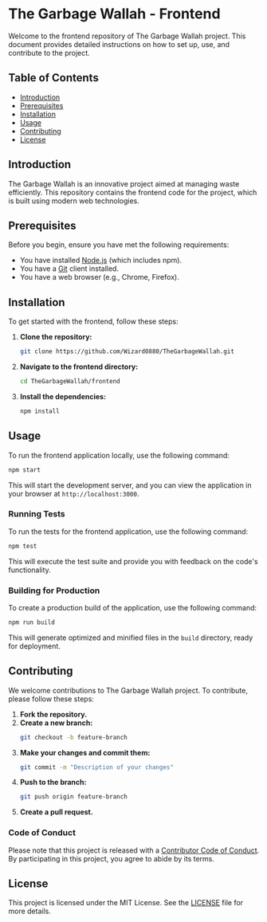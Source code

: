 # The Garbage Wallah - Frontend

Welcome to the frontend repository of The Garbage Wallah project. This document provides detailed instructions on how to set up, use, and contribute to the project.

## Table of Contents

- [Introduction](#introduction)
- [Prerequisites](#prerequisites)
- [Installation](#installation)
- [Usage](#usage)
- [Contributing](#contributing)
- [License](#license)

## Introduction

The Garbage Wallah is an innovative project aimed at managing waste efficiently. This repository contains the frontend code for the project, which is built using modern web technologies.

## Prerequisites

Before you begin, ensure you have met the following requirements:
- You have installed [Node.js](https://nodejs.org/) (which includes npm).
- You have a [Git](https://git-scm.com/) client installed.
- You have a web browser (e.g., Chrome, Firefox).

## Installation

To get started with the frontend, follow these steps:

1. **Clone the repository:**
    ```bash
    git clone https://github.com/Wizard0880/TheGarbageWallah.git
    ```
2. **Navigate to the frontend directory:**
    ```bash
    cd TheGarbageWallah/frontend
    ```
3. **Install the dependencies:**
    ```bash
    npm install
    ```

## Usage

To run the frontend application locally, use the following command:
```bash
npm start
```

This will start the development server, and you can view the application in your browser at `http://localhost:3000`.

### Running Tests

To run the tests for the frontend application, use the following command:
```bash
npm test
```

This will execute the test suite and provide you with feedback on the code's functionality.

### Building for Production

To create a production build of the application, use the following command:
```bash
npm run build
```

This will generate optimized and minified files in the `build` directory, ready for deployment.

## Contributing

We welcome contributions to The Garbage Wallah project. To contribute, please follow these steps:

1. **Fork the repository.**
2. **Create a new branch:**
    ```bash
    git checkout -b feature-branch
    ```
3. **Make your changes and commit them:**
    ```bash
    git commit -m "Description of your changes"
    ```
4. **Push to the branch:**
    ```bash
    git push origin feature-branch
    ```
5. **Create a pull request.**

### Code of Conduct

Please note that this project is released with a [Contributor Code of Conduct](CODE_OF_CONDUCT.md). By participating in this project, you agree to abide by its terms.

## License

This project is licensed under the MIT License. See the [LICENSE](LICENSE) file for more details.